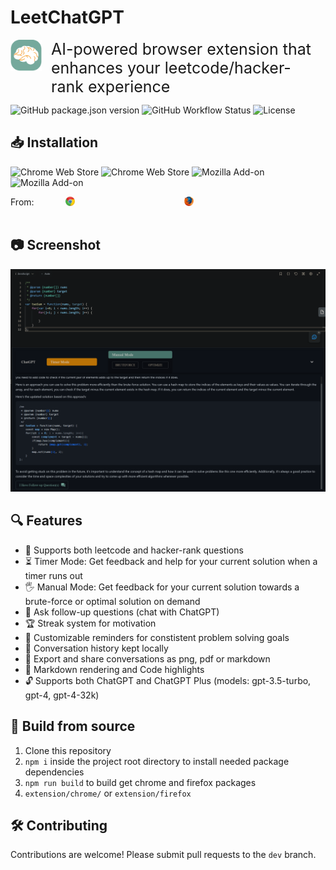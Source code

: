# LeetChatGPT
<div style="display: flex; justify-content: left; align-items: left; margin-bottom: 10px">
  <a href="https://leetchatgpt.com/" style="margin-right: 15px;">
      <img src="src/app/assets/logo.png" style="max-width: 50px; max-height: 50px;" />
  </a>
  <div style="margin-left: 0px; margin-right: 5px;">
    <span style="font-size: 25px;">AI-powered browser extension that enhances your leetcode/hacker-rank experience<span>
  </div>
</div>


![GitHub package.json version](https://img.shields.io/github/package-json/v/liopun/leet-chatgpt-extension?color=%2375A99C)
![GitHub Workflow Status](https://img.shields.io/github/actions/workflow/status/liopun/leet-chatgpt-extension/node.js.yml?color=%2375A99C)
![License](https://img.shields.io/github/license/liopun/leet-chatgpt-extension?color=%23F89F1B)
## 📥 Installation
![Chrome Web Store](https://img.shields.io/chrome-web-store/v/ephkkockglkjbdljoljjfdlfmgkeijek?color=%23FCD209&label=chrome)
![Chrome Web Store](https://img.shields.io/chrome-web-store/stars/ephkkockglkjbdljoljjfdlfmgkeijek?color=%234CB749&label=rating)
![Mozilla Add-on](https://img.shields.io/amo/v/leetchatgpt?color=%230C8CC5&label=firefox)
![Mozilla Add-on](https://img.shields.io/amo/stars/leetchatgpt?color=%23E85D0C&label=rating)
<div style="display: flex; justify-content: left; align-items: left;">
  <span>From:</span>
  <a href="https://chrome.google.com/webstore/detail/leetchatgpt/ephkkockglkjbdljoljjfdlfmgkeijek" style="max-width: 15px; max-height: 15px; margin-left: 50px; margin-right: 55px;">
    <img src="src/app/assets/chrome.png" style="max-width: 15px; max-height: 15px;" />
  </a>
  <a href="https://addons.mozilla.org/en-US/firefox/addon/leetchatgpt" style="max-width: 15px; max-height: 15px; margin-left: 120px;">
    <img src="src/app/assets/firefox.png" width="15px" style="max-width: 15px; max-height: 15px;" />
  </a>
</div>
<br>

## 📷 Screenshot

![Leetcode](promotion/screenshot.png?raw=true)

## 🔍 Features
- 🧩 Supports both leetcode and hacker-rank questions
- ⏳ Timer Mode: Get feedback and help for your current solution when a timer runs out
- 🖐️ Manual Mode: Get feedback for your current solution towards a brute-force or optimal solution on demand
- 💬 Ask follow-up questions (chat with ChatGPT)
- 🏆 Streak system for motivation
- 🎯 Customizable reminders for constistent problem solving goals
- 📜 Conversation history kept locally
- 👥 Export and share conversations as png, pdf or markdown
- 🎨 Markdown rendering and Code highlights
- 🔓 Supports both ChatGPT and ChatGPT Plus (models: gpt-3.5-turbo, gpt-4, gpt-4-32k)

## 🔨 Build from source
1. Clone this repository
2. `npm i` inside the project root directory to install needed package dependencies
3. `npm run build` to build get chrome and firefox packages
4. `extension/chrome/` or `extension/firefox`

## 🛠️ Contributing
Contributions are welcome! Please submit pull requests to the `dev` branch.
